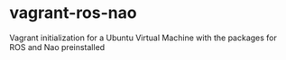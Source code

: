 # vagrant-ros-nao
Vagrant initialization for a Ubuntu Virtual Machine with the packages for ROS and Nao preinstalled
